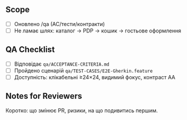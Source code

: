 ## Scope
- [ ] Оновлено /qa (AC/тести/контракти)
- [ ] Не ламає шлях: каталог → PDP → кошик → гостьове оформлення

## QA Checklist
- [ ] Відповідає `qa/ACCEPTANCE-CRITERIA.md`
- [ ] Пройдено сценарій `qa/TEST-CASES/E2E-Gherkin.feature`
- [ ] Доступність: клікабельні ≥24×24, видимий фокус, контраст AA

## Notes for Reviewers
Коротко: що змінює PR, ризики, на що подивитись першим.
